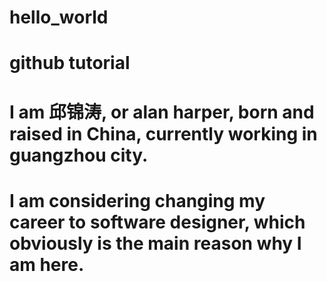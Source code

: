 # hello_world
# github tutorial

# I am 邱锦涛, or alan harper, born and raised in China, currently working in guangzhou city. 
# I am considering changing my career to software designer, which obviously is the main reason why I am here.
